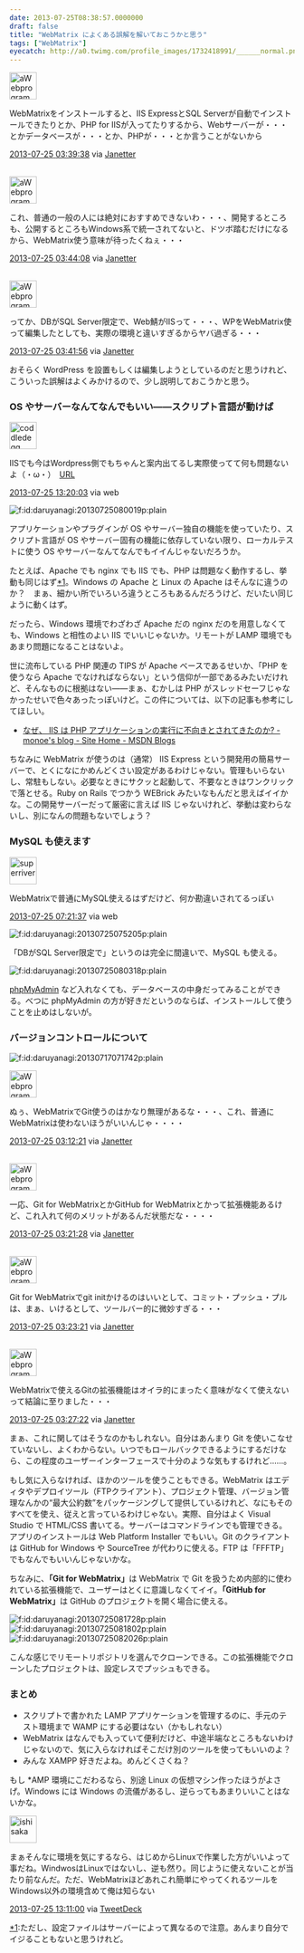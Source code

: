 ```yaml
---
date: 2013-07-25T08:38:57.0000000
draft: false
title: "WebMatrix によくある誤解を解いておこうかと思う"
tags: ["WebMatrix"]
eyecatch: http://a0.twimg.com/profile_images/1732418991/______normal.png
---
```

<p><div class="twitter-detail twitter-detail-left"><div class="twitter-detail-user"><a class="twitter-user-screen-name" href="http://twitter.com/aWebprogrammer"><img src="http://a0.twimg.com/profile_images/1732418991/______normal.png" alt="aWebprogrammer" height="48" width="48"></a></div><div class="twitter-detail-tweet"><p class="twitter-detail-text">      WebMatrixをインストールすると、IIS ExpressとSQL Serverが自動でインストールできたりとか、PHP for IISが入ってたりするから、Webサーバーが・・・とかデータベースが・・・とか、PHPが・・・とか言うことがないから</p><p class="twitter-detail-info"><a href="http://twitter.com/aWebprogrammer/status/360107018729693184" class="twitter-detail-info-permalink"><span class="twitter-detail-info-date">2013-07-25</span> <span class="twitter-detail-info-time">03:39:38</span></a> <span class="twitter-detail-info-source">via <a href="http://janetter.net/" rel="nofollow">Janetter</a></span></p></div></div><br />
<div class="twitter-detail twitter-detail-left"><div class="twitter-detail-user"><a class="twitter-user-screen-name" href="http://twitter.com/aWebprogrammer"><img src="http://a0.twimg.com/profile_images/1732418991/______normal.png" alt="aWebprogrammer" height="48" width="48"></a></div><div class="twitter-detail-tweet"><p class="twitter-detail-text">      これ、普通の一般の人には絶対におすすめできないわ・・・、開発するところも、公開するところもWindows系で統一されてないと、ドツボ踏むだけになるから、WebMatrix使う意味が待ったくねぇ・・・</p><p class="twitter-detail-info"><a href="http://twitter.com/aWebprogrammer/status/360108150982049792" class="twitter-detail-info-permalink"><span class="twitter-detail-info-date">2013-07-25</span> <span class="twitter-detail-info-time">03:44:08</span></a> <span class="twitter-detail-info-source">via <a href="http://janetter.net/" rel="nofollow">Janetter</a></span></p></div></div><br />
<div class="twitter-detail twitter-detail-left"><div class="twitter-detail-user"><a class="twitter-user-screen-name" href="http://twitter.com/aWebprogrammer"><img src="http://a0.twimg.com/profile_images/1732418991/______normal.png" alt="aWebprogrammer" height="48" width="48"></a></div><div class="twitter-detail-tweet"><p class="twitter-detail-text">      ってか、DBがSQL Server限定で、Web鯖がIISって・・・、WPをWebMatrix使って編集したとしても、実際の環境と違いすぎるからヤバ過ぎる・・・</p><p class="twitter-detail-info"><a href="http://twitter.com/aWebprogrammer/status/360107596654456834" class="twitter-detail-info-permalink"><span class="twitter-detail-info-date">2013-07-25</span> <span class="twitter-detail-info-time">03:41:56</span></a> <span class="twitter-detail-info-source">via <a href="http://janetter.net/" rel="nofollow">Janetter</a></span></p></div></div></p><p>おそらく WordPress を設置もしくは編集しようとしているのだと思うけれど、こういった誤解はよくみかけるので、少し説明しておこうかと思う。</p>

<div class="section">
<h3>OS やサーバーなんてなんでもいい――スクリプト言語が動けば</h3>
<p><div class="twitter-detail twitter-detail-left"><div class="twitter-detail-user"><a class="twitter-user-screen-name" href="http://twitter.com/coddledegg"><img src="http://a0.twimg.com/profile_images/924030448/hanjuku_normal.jpg" alt="coddledegg" height="48" width="48"></a></div><div class="twitter-detail-tweet"><p class="twitter-detail-text">      IISでも今はWordpress側でもちゃんと案内出てるし実際使ってて何も問題ないよ（・ω・）　<a class="twitter-tweet-url" href="http://t.co/V0Glp4ZCRd" target="_top"><span>URL</span></a></p><p class="twitter-detail-info"><a href="http://twitter.com/coddledegg/status/360253085756563458" class="twitter-detail-info-permalink"><span class="twitter-detail-info-date">2013-07-25</span> <span class="twitter-detail-info-time">13:20:03</span></a> <span class="twitter-detail-info-source">via web</span></p></div></div></p><p><span itemscope itemtype="http://schema.org/Photograph"><img src="20130725080019.png" alt="f:id:daruyanagi:20130725080019p:plain" title="f:id:daruyanagi:20130725080019p:plain" class="hatena-fotolife" itemprop="image"></span></p><p>アプリケーションやプラグインが OS やサーバー独自の機能を使っていたり、スクリプト言語が OS やサーバー固有の機能に依存していない限り、ローカルテストに使う OS やサーバーなんてなんでもイイんじゃないだろうか。</p><p>たとえば、Apache でも nginx でも IIS でも、PHP は問題なく動作するし、挙動も同じはず<a href="#f1" name="fn1" title="ただし、設定ファイルはサーバーによって異なるので注意。あんまり自分でイジることもないと思うけれど。">*1</a>。Windows の Apache と Linux の Apache はそんなに違うのか？　まぁ、細かい所でいろいろ違うところもあるんだろうけど、だいたい同じように動くはず。</p><p>だったら、Windows 環境でわざわざ Apache だの nginx だのを用意しなくても、Windows と相性のよい IIS でいいじゃないか。リモートが LAMP 環境でもあまり問題になることはないよ。</p><p>世に流布している PHP 関連の TIPS が Apache ベースであるせいか、「PHP を使うなら Apache でなければならない」という信仰が一部であるみたいだけれど、そんなものに根拠はない――まぁ、むかしは PHP がスレッドセーフじゃなかったせいで色々あったっぽいけど。この件については、以下の記事も参考にしてほしい。</p>

<ul>
<li><a href="http://blogs.msdn.com/b/osamum/archive/2011/04/05/iis-php.aspx">&#x306A;&#x305C;&#x3001; IIS &#x306F; PHP &#x30A2;&#x30D7;&#x30EA;&#x30B1;&#x30FC;&#x30B7;&#x30E7;&#x30F3;&#x306E;&#x5B9F;&#x884C;&#x306B;&#x4E0D;&#x5411;&#x304D;&#x3068;&#x3055;&#x308C;&#x3066;&#x304D;&#x305F;&#x306E;&#x304B;? - monoe&#39;s blog - Site Home - MSDN Blogs</a></li>
</ul><p>ちなみに WebMatrix が使うのは（通常） IIS Express という開発用の簡易サーバーで、とくになにかめんどくさい設定があるわけじゃない。管理もいらないし、常駐もしない。必要なときにサクッと起動して、不要なときはワンクリックで落とせる。Ruby on Rails でつかう WEBrick みたいなもんだと思えばイイかな。この開発サーバーだって厳密に言えば IIS じゃないけれど、挙動は変わらないし、別になんの問題もないでしょう？</p>

</div>
<div class="section">
<h3>MySQL も使えます</h3>
<p><div class="twitter-detail twitter-detail-left"><div class="twitter-detail-user"><a class="twitter-user-screen-name" href="http://twitter.com/superriver"><img src="http://a0.twimg.com/profile_images/611413065/trooper_normal.jpg" alt="superriver" height="48" width="48"></a></div><div class="twitter-detail-tweet"><p class="twitter-detail-text">      WebMatrixで普通にMySQL使えるはずだけど、何か勘違いされてるっぽい</p><p class="twitter-detail-info"><a href="http://twitter.com/superriver/status/360162882182316032" class="twitter-detail-info-permalink"><span class="twitter-detail-info-date">2013-07-25</span> <span class="twitter-detail-info-time">07:21:37</span></a> <span class="twitter-detail-info-source">via web</span></p></div></div></p><p><span itemscope itemtype="http://schema.org/Photograph"><img src="20130725075205.png" alt="f:id:daruyanagi:20130725075205p:plain" title="f:id:daruyanagi:20130725075205p:plain" class="hatena-fotolife" itemprop="image"></span></p><p>「DBがSQL Server限定で」というのは完全に間違いで、MySQL も使える。</p><p><span itemscope itemtype="http://schema.org/Photograph"><img src="20130725080318.png" alt="f:id:daruyanagi:20130725080318p:plain" title="f:id:daruyanagi:20130725080318p:plain" class="hatena-fotolife" itemprop="image"></span></p><p><a href="http://www.phpmyadmin.net/home_page/index.php">phpMyAdmin</a> など入れなくても、データベースの中身だってみることができる。べつに phpMyAdmin の方が好きだというのならば、インストールして使うことを止めはしないが。</p>

</div>
<div class="section">
<h3>バージョンコントロールについて</h3>
<p><span itemscope itemtype="http://schema.org/Photograph"><img src="20130717071742.png" alt="f:id:daruyanagi:20130717071742p:plain" title="f:id:daruyanagi:20130717071742p:plain" class="hatena-fotolife" itemprop="image"></span></p><p><div class="twitter-detail twitter-detail-left"><div class="twitter-detail-user"><a class="twitter-user-screen-name" href="http://twitter.com/aWebprogrammer"><img src="http://a0.twimg.com/profile_images/1732418991/______normal.png" alt="aWebprogrammer" height="48" width="48"></a></div><div class="twitter-detail-tweet"><p class="twitter-detail-text">      ぬぅ、WebMatrixでGit使うのはかなり無理があるな・・・、これ、普通にWebMatrixは使わないほうがいいんじゃ・・・・</p><p class="twitter-detail-info"><a href="http://twitter.com/aWebprogrammer/status/360100152192671744" class="twitter-detail-info-permalink"><span class="twitter-detail-info-date">2013-07-25</span> <span class="twitter-detail-info-time">03:12:21</span></a> <span class="twitter-detail-info-source">via <a href="http://janetter.net/" rel="nofollow">Janetter</a></span></p></div></div><br />
<div class="twitter-detail twitter-detail-left"><div class="twitter-detail-user"><a class="twitter-user-screen-name" href="http://twitter.com/aWebprogrammer"><img src="http://a0.twimg.com/profile_images/1732418991/______normal.png" alt="aWebprogrammer" height="48" width="48"></a></div><div class="twitter-detail-tweet"><p class="twitter-detail-text">      一応、Git for WebMatrixとかGitHub for WebMatrixとかって拡張機能あるけど、これ入れて何のメリットがあるんだ状態だな・・・・</p><p class="twitter-detail-info"><a href="http://twitter.com/aWebprogrammer/status/360102446695055360" class="twitter-detail-info-permalink"><span class="twitter-detail-info-date">2013-07-25</span> <span class="twitter-detail-info-time">03:21:28</span></a> <span class="twitter-detail-info-source">via <a href="http://janetter.net/" rel="nofollow">Janetter</a></span></p></div></div><br />
<div class="twitter-detail twitter-detail-left"><div class="twitter-detail-user"><a class="twitter-user-screen-name" href="http://twitter.com/aWebprogrammer"><img src="http://a0.twimg.com/profile_images/1732418991/______normal.png" alt="aWebprogrammer" height="48" width="48"></a></div><div class="twitter-detail-tweet"><p class="twitter-detail-text">      Git for WebMatrixでgit initかけるのはいいとして、コミット・プッシュ・プルは、まぁ、いけるとして、ツールバー的に微妙すぎる・・・</p><p class="twitter-detail-info"><a href="http://twitter.com/aWebprogrammer/status/360102921049870337" class="twitter-detail-info-permalink"><span class="twitter-detail-info-date">2013-07-25</span> <span class="twitter-detail-info-time">03:23:21</span></a> <span class="twitter-detail-info-source">via <a href="http://janetter.net/" rel="nofollow">Janetter</a></span></p></div></div><br />
<div class="twitter-detail twitter-detail-left"><div class="twitter-detail-user"><a class="twitter-user-screen-name" href="http://twitter.com/aWebprogrammer"><img src="http://a0.twimg.com/profile_images/1732418991/______normal.png" alt="aWebprogrammer" height="48" width="48"></a></div><div class="twitter-detail-tweet"><p class="twitter-detail-text">      WebMatrixで使えるGitの拡張機能はオイラ的にまったく意味がなくて使えないって結論に至りました・・・</p><p class="twitter-detail-info"><a href="http://twitter.com/aWebprogrammer/status/360103931231211520" class="twitter-detail-info-permalink"><span class="twitter-detail-info-date">2013-07-25</span> <span class="twitter-detail-info-time">03:27:22</span></a> <span class="twitter-detail-info-source">via <a href="http://janetter.net/" rel="nofollow">Janetter</a></span></p></div></div></p><p>まぁ、これに関してはそうなのかもしれない。自分はあんまり Git を使いこなせていないし、よくわからない。いつでもロールバックできるようにするだけなら、この程度のユーザーインターフェースで十分のような気もするけれど……。</p><p>もし気に入らなければ、ほかのツールを使うこともできる。WebMatrix はエディタやデプロイツール（FTPクライアント）、プロジェクト管理、バージョン管理なんかの“最大公約数”をパッケージングして提供しているけれど、なにもそのすべてを使え、従えと言っているわけじゃない。実際、自分はよく Visual Studio で HTML/CSS 書いてる。サーバーはコマンドラインでも管理できる。アプリのインストールは Web Platform Installer でもいい。Git のクライアントは GitHub for Windows や SourceTree が代わりに使える。FTP は「FFFTP」でもなんでもいいんじゃないかな。</p><p>ちなみに、<b>「Git for WebMatrix」</b>は WebMatrix で Git を扱うため内部的に使われている拡張機能で、ユーザーはとくに意識しなくてイイ。<b>「GitHub for WebMatrix」</b>は GitHub のプロジェクトを開く場合に使える。</p><p><span itemscope itemtype="http://schema.org/Photograph"><img src="20130725081728.png" alt="f:id:daruyanagi:20130725081728p:plain" title="f:id:daruyanagi:20130725081728p:plain" class="hatena-fotolife" itemprop="image"></span><span itemscope itemtype="http://schema.org/Photograph"><img src="20130725081802.png" alt="f:id:daruyanagi:20130725081802p:plain" title="f:id:daruyanagi:20130725081802p:plain" class="hatena-fotolife" itemprop="image"></span><span itemscope itemtype="http://schema.org/Photograph"><img src="20130725082026.png" alt="f:id:daruyanagi:20130725082026p:plain" title="f:id:daruyanagi:20130725082026p:plain" class="hatena-fotolife" itemprop="image"></span></p><p>こんな感じでリモートリポジトリを選んでクローンできる。この拡張機能でクローンしたプロジェクトは、設定レスでプッシュもできる。</p>

</div>
<div class="section">
<h3>まとめ</h3>

<ul>
<li>スクリプトで書かれた LAMP アプリケーションを管理するのに、手元のテスト環境まで WAMP にする必要はない（かもしれない）</li>
<li>WebMatrix はなんでも入っていて便利だけど、中途半端なところもないわけじゃないので、気に入らなければそこだけ別のツールを使ってもいいのよ？</li>
<li>みんな XAMPP 好きだよね。めんどくさくね？</li>
</ul><p>もし *AMP 環境にこだわるなら、別途 Linux の仮想マシン作ったほうがよさげ。Windows には Windows の流儀があるし、逆らってもあまりいいことはないかな。</p><p><div class="twitter-detail twitter-detail-left"><div class="twitter-detail-user"><a class="twitter-user-screen-name" href="http://twitter.com/ishisaka"><img src="http://a0.twimg.com/profile_images/3775560338/5378087d372b783ac84a772d9128abfc_normal.jpeg" alt="ishisaka" height="48" width="48"></a></div><div class="twitter-detail-tweet"><p class="twitter-detail-text">      まぁそんなに環境を気にするなら、はじめからLinuxで作業した方がいいよって事だね。WindwosはLinuxではないし、逆も然り。同じように使えないことが当たり前なんだ。ただ、WebMatrixほどあれこれ簡単にやってくれるツールをWindows以外の環境含めて俺は知らない</p><p class="twitter-detail-info"><a href="http://twitter.com/ishisaka/status/360250808765399042" class="twitter-detail-info-permalink"><span class="twitter-detail-info-date">2013-07-25</span> <span class="twitter-detail-info-time">13:11:00</span></a> <span class="twitter-detail-info-source">via <a href="http://www.tweetdeck.com" rel="nofollow">TweetDeck</a></span></p></div></div></p>

</div><div class="footnote">
<p class="footnote"><a href="#fn1" name="f1" class="footnote-number">*1</a><span class="footnote-delimiter">:</span><span class="footnote-text">ただし、設定ファイルはサーバーによって異なるので注意。あんまり自分でイジることもないと思うけれど。</span></p>
</div>